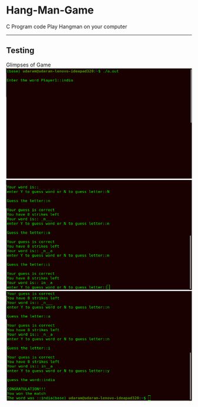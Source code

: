 # Hang-Man-Game
C Program code
Play Hangman on your computer

---
Testing
---
Glimpses of Game
<img src="https://github.com/udaram/Hang-Man-Game/blob/master/Glimpse/Screenshot%20from%202019-10-26%2009-43-00.png">
<img src="https://github.com/udaram/Hang-Man-Game/blob/master/Glimpse/Screenshot%20from%202019-10-26%2009-43-43.png">
<img src="https://github.com/udaram/Hang-Man-Game/blob/master/Glimpse/Screenshot%20from%202019-10-26%2009-44-03.png">



